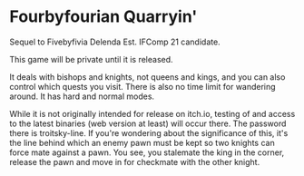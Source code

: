 # Fourbyfourian Quarryin'

Sequel to Fivebyfivia Delenda Est. IFComp 21 candidate.

This game will be private until it is released.

It deals with bishops and knights, not queens and kings, and you can also control which quests you visit. There is also no time limit for wandering around. It has hard and normal modes.

While it is not originally intended for release on itch.io, testing of and access to the latest binaries (web version at least) will occur there. The password there is troitsky-line. If you're wondering about the significance of this, it's the line behind which an enemy pawn must be kept so two knights can force mate against a pawn. You see, you stalemate the king in the corner, release the pawn and move in for checkmate with the other knight.

